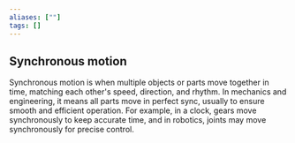 ```yaml
---
aliases: [""]
tags: []
---
```


## Synchronous motion

Synchronous motion is when multiple objects or parts move together in time, matching each other's speed, direction, and rhythm. In mechanics and engineering, it means all parts move in perfect sync, usually to ensure smooth and efficient operation. For example, in a clock, gears move synchronously to keep accurate time, and in robotics, joints may move synchronously for precise control.

